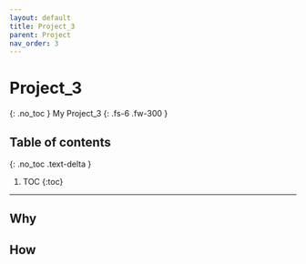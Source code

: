 ```yaml
---
layout: default
title: Project_3
parent: Project
nav_order: 3
---
```

# Project_3
{: .no_toc }
My Project_3
{: .fs-6 .fw-300 }

## Table of contents
{: .no_toc .text-delta }

1. TOC
{:toc}

---
## Why
## How